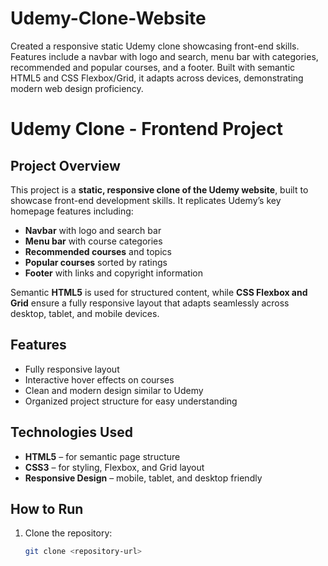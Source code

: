 # Udemy-Clone-Website
Created a responsive static Udemy clone showcasing front-end skills. Features include a navbar with logo and search, menu bar with categories, recommended and popular courses, and a footer. Built with semantic HTML5 and CSS Flexbox/Grid, it adapts across devices, demonstrating modern web design proficiency.
# Udemy Clone - Frontend Project

## Project Overview
This project is a **static, responsive clone of the Udemy website**, built to showcase front-end development skills. It replicates Udemy’s key homepage features including:

- **Navbar** with logo and search bar  
- **Menu bar** with course categories  
- **Recommended courses** and topics  
- **Popular courses** sorted by ratings  
- **Footer** with links and copyright information  

Semantic **HTML5** is used for structured content, while **CSS Flexbox and Grid** ensure a fully responsive layout that adapts seamlessly across desktop, tablet, and mobile devices.

## Features
- Fully responsive layout  
- Interactive hover effects on courses  
- Clean and modern design similar to Udemy  
- Organized project structure for easy understanding  

## Technologies Used
- **HTML5** – for semantic page structure  
- **CSS3** – for styling, Flexbox, and Grid layout  
- **Responsive Design** – mobile, tablet, and desktop friendly  

## How to Run
1. Clone the repository:
   ```bash
   git clone <repository-url>
